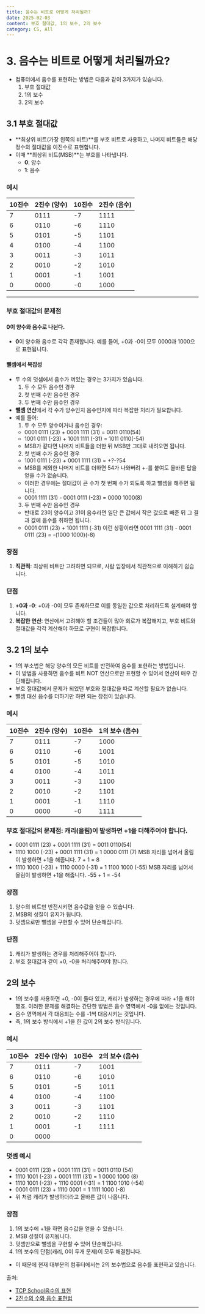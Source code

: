 ```yaml
---
title: 음수는 비트로 어떻게 처리될까?
date: 2025-02-03
content: 부호 절대값, 1의 보수, 2의 보수
category: CS, All
---
```


# 3. 음수는 비트로 어떻게 처리될까요?
- 컴퓨터에서 음수를 표현하는 방법은 다음과 같이 3가지가 있습니다.
  1. 부호 절대값
  2. 1의 보수
  3. 2의 보수
    
## 3.1 부호 절대값

- **최상위 비트(가장 왼쪽의 비트)**를 부호 비트로 사용하고, 나머지 비트들은 해당 정수의 절대값을 이진수로 표현합니다.
- 이때 **최상위 비트(MSB)**는 부호를 나타냅니다.
  - **0**: 양수
  - **1**: 음수

### 예시

| 10진수 | 2진수 (양수) | 10진수 | 2진수 (음수) |
|--------|---------------------|--------|---------------------|
| 7      | 0111              | -7     | 1111              |
| 6      | 0110              | -6     | 1110              |
| 5      | 0101              | -5     | 1101              |
| 4      | 0100              | -4     | 1100              |
| 3      | 0011              | -3     | 1011              |
| 2      | 0010              | -2     | 1010              |
| 1      | 0001              | -1     | 1001              |
| 0      | 0000              | -0     | 1000              |

---

### 부호 절대값의 문제점

#### 0이 양수와 음수로 나뉜다.
- **0**이 양수와 음수로 각각 존재합니다. 예를 들어, +0과 -0이 모두 0000과 1000으로 표현됩니다.

#### 뺄셈에서 복잡성
- 두 수의 덧셈에서 음수가 껴있는 경우는 3가지가 있습니다.
  1. 두 수 모두 음수인 경우
  2. 첫 번째 수만 음수인 경우
  3. 두 번째 수만 음수인 경우
- **뺄셈 연산**에서 각 수가 양수인지 음수인지에 따라 복잡한 처리가 필요합니다.
- 예를 들어:
  1. 두 수 모두 양수이거나 음수인 경우:
   - 0001 0111 (23) + 0001 1111 (31) = 0011 0110(54) 
   - 1001 0111 (-23) + 1001 1111 (-31) = 1011 0110(-54)
   - MSB가 같다면 나머지 비트들을 더한 뒤 MSB만 그대로 내려오면 됩니다.
  2. 첫 번째 수가 음수인 경우
   - 1001 0111 (-23) + 0001 1111 (31) = +?-?54
   - MSB를 제외한 나머지 비트를 더하면 54가 나와버려 +-를 붙여도 올바른 답을 얻을 수가 없습니다.
   - 이러한 경우에는 절대값이 큰 수가 첫 번째 수가 되도록 하고 뺄셈을 해주면 됩니다.
   - 0001 1111 (31) - 0001 0111 (-23) = 0000 1000(8)
  3. 두 번째 수만 음수인 경우
   - 반대로 23이 양수이고 31이 음수라면 일단 큰 값에서 작은 값으로 빼준 뒤 그 결과 값에 음수를 취하면 됩니다.
   - 0001 0111 (23) + 1001 1111 (-31) 이런 상황이라면 0001 1111 (31) - 0001 0111 (23) = -(1000 1000)(-8)

### 장점
1. **직관적**: 최상위 비트만 고려하면 되므로, 사람 입장에서 직관적으로 이해하기 쉽습니다.
  
### 단점
1. **+0과 -0**: +0과 -0이 모두 존재하므로 이를 동일한 값으로 처리하도록 설계해야 합니다.
2. **복잡한 연산**: 연산에서 고려해야 할 조건들이 많아 회로가 복잡해지고, 부호 비트와 절대값을 각각 계산해야 하므로 구현이 복잡합니다.

## 3.2 1의 보수
- 1의 부소법은 해당 양수의 모든 비트를 반전하여 음수를 표현하는 방법입니다.
- 이 방법을 사용하면 음수를 비트 NOT 연산으로만 표현할 수 있어서 연산이 매우 간단해집니다.
- 부호 절대값에서 문제가 되었던 부호와 절대값을 따로 계산할 필요가 없습니다.
- 뺄셈 대신 음수를 더하기만 하면 되는 장점이 있습니다.

### 예시
| 10진수 | 2진수 (양수) | 10진수 | 1의 보수 (음수) |
|--------|---------------------|--------|---------------------|
| 7      | 0111              | -7     | 1000              |
| 6      | 0110              | -6     | 1001              |
| 5      | 0101              | -5     | 1010              |
| 4      | 0100              | -4     | 1011              |
| 3      | 0011              | -3     | 1100              |
| 2      | 0010              | -2     | 1101              |
| 1      | 0001              | -1     | 1110              |
| 0      | 0000              | -0     | 1111              |

### 부호 절대값의 문제점: 캐리(올림)이 발생하면 +1을 더해주어야 합니다.
- 0001 0111 (23) + 0001 1111 (31) = 0011 0110(54) 
- 1110 1000 (-23) + 0001 1111 (31) = 1 0000 0111 (7) MSB 자리를 넘어서 올림이 발생하면 +1을 해줍니다. 7 + 1 = 8
- 1110 1000 (-23) + 1110 0000 (-31) = 1 1100 1000 (-55) MSB 자리를 넘어서 올림이 발생하면 +1을 해줍니다. -55 + 1 = -54

### 장점
1. 양수의 비트만 반전시키면 음수값을 얻을 수 있습니다.
2. MSB의 성질이 유지가 됩니다.
3. 덧셈으로만 뺄셈을 구현할 수 있어 단순해집니다.
  
### 단점
1. 캐리가 발생하는 경우를 처리해주어야 합니다.
2. 부호 절대값과 같이 +0, -0을 처리해주어야 합니다.

## 2의 보수
- 1의 보수를 사용하면 +0, -0이 둘다 있고, 캐리가 발생하는 경우에 따라 +1을 해야했죠. 이러한 문제를 해결하는 간단한 방법은 음수 영역에서 -0을 없에는 것입니다.
- 음수 영역에서 각 대응되는 수를 -1씩 대응시키는 것입니다.
- 즉, 1의 보수 방식에서 +1을 한 값이 2의 보수 방식입니다.
### 예시
| 10진수 | 2진수 (양수) | 10진수 | 2의 보수 (음수) |
|--------|---------------------|--------|---------------------|
| 7      | 0111              | -7     | 1001              |
| 6      | 0110              | -6     | 1010              |
| 5      | 0101              | -5     | 1011              |
| 4      | 0100              | -4     | 1100              |
| 3      | 0011              | -3     | 1101              |
| 2      | 0010              | -2     | 1110              |
| 1      | 0001              | -1     | 1111              |
| 0      | 0000              |

### 덧셈 예시
- 0001 0111 (23) + 0001 1111 (31) = 0011 0110 (54) 
- 1110 1001 (-23) + 0001 1111 (31) = 1 0000 1000 (8)
-  1110 1001 (-23) + 1110 0001 (-31) = 1 1100 1010 (-54) 
-  0001 0111 (23) + 1110 0001 = 1 1111 1000 (-8)
- 위 처럼 캐리가 발생하더라고 올바른 값이 나옵니다.

### 장점
1. 1의 보수에 +1을 하면 음수값을 얻을 수 있습니다.
2. MSB 성절이 유지됩니다.
3. 덧셈만으로 뺄셈을 구현할 수 있어 단순해집니다.
4. 1의 보수의 단점(캐리, 0이 두개 문제)이 모두 해결됩니다.
- 이 때문에 현재 대부분의 컴퓨터에서는 2의 보수법으로 음수를 표현하고 있습니다.

출처:
- [TCP School음수의 표현](https://www.tcpschool.com/c/c_refer_negativeNumber)
- [2진수의 수와 음수 표현법](https://st-lab.tistory.com/189)

-----